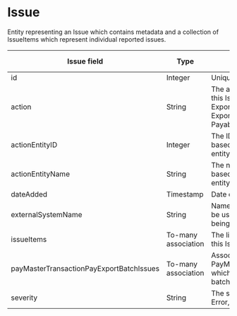 # Issue

Entity representing an Issue which contains metadata and a collection of IssueItems which represent individual reported issues.

| **Issue field** | **Type** | **Description** | **Not null** | **Read-only** |
| --- | --- | --- | --- | --- |
| id | Integer | Unique identifier for this entity. | X | X |
| action | String | The action being performed that initiated this Issue.  This field is free-form.  For Payroll Export issues, typical values are "Payroll Export", "New Hire Export", "Accounts Payable Export", or "Unknown". | | |
| actionEntityID | Integer | The ID of the entity on which this Issue is based.  This can be left blank if no specific entity is relevant. | | |
| actionEntityName | String | The name of the entity on which this Issue is based.  This can be left blank if no specific entity is relevant. | | |
| dateAdded | Timestamp | Date on which the entity was created. | X | |
| externalSystemName | String | Name of an integrating external system to be used to specify the source of the issue being reported. | | |
| issueItems | To-many association | The list of associated IssueItems related to this Issue. | | |
| payMasterTransactionPayExportBatchIssues | To-many association | Association to any related PayMasterTransactionPayExportBatchIssues which can tie the issue to a pay export batch.| | X |
| severity | String | The severity of the Issue.  Valid values are Error, Warning, Exception, and Unknown. | X | |
